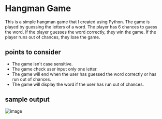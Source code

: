 

# Hangman Game

This is a simple hangman game that I created using Python. 
The game is played by guessing the letters of a word. 
The player has 6 chances to guess the word. 
If the player guesses the word correctly, they win the game. If the player runs out of chances, they lose the game.

## points to consider
- The game isn't case sensitive.
- The game check user input only one letter.
- The game will end when the user has guessed the word correctly or has run out of chances.
- The game will display the word if the user has run out of chances.

## sample output

![image](https://github.com/sepidehmaghami/hangman-games/assets/87614385/63ecd554-6e4a-46df-8e97-7a7bd73478fe)
